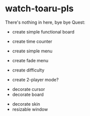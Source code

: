 # watch-toaru-pls
There's nothing in here, bye bye
Quest:
+ create simple functional board
- create time counter
+ create simple menu
- create fade menu
+ create difficulty
- create 2-player mode?
+ decorate cursor
+ decorate board
- decorate skin
- resizable window